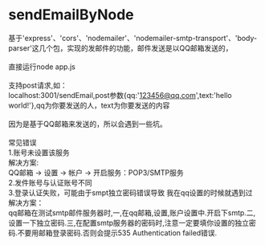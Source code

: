 # sendEmailByNode
基于'express'、'cors'、'nodemailer'、'nodemailer-smtp-transport'、'body-parser'这几个包，实现的发邮件的功能，邮件发送是以QQ邮箱发送的，
 <br/>
 <br/>
直接运行node app.js <br/>
<br/>
支持post请求,如：<br/>
localhost:3001/sendEmail,post参数{qq:'123456@qq.com',text:'hello world!'},qq为你要发送的人，text为你要发送的内容<br/>
<br/>
因为是基于QQ邮箱来发送的，所以会遇到一些坑。
<br/>
<br/>
常见错误<br/>
1.账号未设置该服务<br/>
解决方案:<br/>
QQ邮箱 -> 设置 -> 帐户 -> 开启服务：POP3/SMTP服务<br/>
2.发件账号与认证账号不同<br/>
3.登录认证失败，可能由于smpt独立密码错误导致 我在qq设置的时候就遇到过<br/>
解决方案：<br/>
qq邮箱在测试smtp邮件服务器时,一,在qq邮箱,设置,账户设置中.开启下smtp.二,设置一下独立密码.三,在配置smtp服务器的密码时,注意一定要填你设置的独立密码.不要用邮箱登录密码.否则会提示535 Authentication failed错误.
